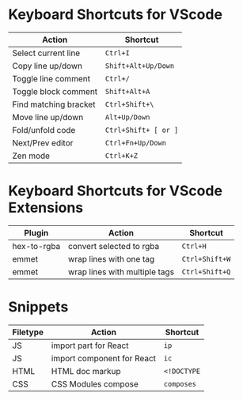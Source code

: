 # Keyboard Shortcuts for VScode

Action | Shortcut
--- | ---
Select current line | `Ctrl+I`
Copy line up/down | `Shift+Alt+Up/Down`
Toggle line comment | `Ctrl+/`
Toggle block comment | `Shift+Alt+A`
Find matching bracket | `Ctrl+Shift+\`
Move line up/down | `Alt+Up/Down`
Fold/unfold code | `Ctrl+Shift+ [ or ]`
Next/Prev editor | `Ctrl+Fn+Up/Down`
Zen mode | `Ctrl+K+Z`

# Keyboard Shortcuts for VScode Extensions

Plugin | Action | Shortcut
--- | --- | ---
hex-to-rgba | convert selected to rgba | `Ctrl+H`
emmet | wrap lines with one tag | `Ctrl+Shift+W`
emmet | wrap lines with multiple tags | `Ctrl+Shift+Q`

# Snippets

Filetype | Action | Shortcut
--- | --- | ---
JS | import part for React | `ip`
JS | import component for React | `ic`
HTML | HTML doc markup | `<!DOCTYPE`
CSS | CSS Modules compose | `composes`